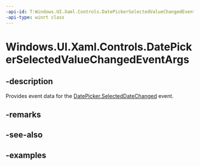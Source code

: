 ```yaml
---
-api-id: T:Windows.UI.Xaml.Controls.DatePickerSelectedValueChangedEventArgs
-api-type: winrt class
---
```


<!-- Class syntax.
public class DatePickerSelectedValueChangedEventArgs 
-->

# Windows.UI.Xaml.Controls.DatePickerSelectedValueChangedEventArgs

## -description

Provides event data for the [DatePicker.SelectedDateChanged](datepicker_selecteddatechanged.md) event.

## -remarks

## -see-also

## -examples

